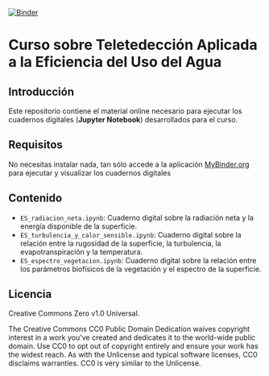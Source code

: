 [![Binder](https://mybinder.org/badge_logo.svg)](https://mybinder.org/v2/gh/BenjMy/Curso-WUE/main)
# Curso sobre Teletedección Aplicada a la Eficiencia del Uso del Agua

## Introducción
Este repositorio contiene el material online necesario para ejecutar los cuadernos digitales (**Jupyter Notebook**) desarrollados para el curso.

## Requisitos
No necesitas instalar nada, tan sólo accede a la aplicación [MyBinder.org](https://mybinder.org/v2/gh/hectornieto/Curso-WUE/HEAD) para ejecutar y visualizar los cuadernos digitales

## Contenido
* `ES_radiacion_neta.ipynb`: Cuaderno digital sobre la radiación neta y la energía disponible de la superficie.
* `ES_turbulencia_y_calor_sensible.ipynb`: Cuaderno digital sobre la relación entre la rugosidad de la superficie, la turbulencia, la evapotranspiración y la temperatura.
* `ES_espectro_vegetacion.ipynb`: Cuaderno digital sobre la relación entre los parámetros biofísicos de la vegetación y el espectro de la superficie.

## Licencia
Creative Commons Zero v1.0 Universal.

The Creative Commons CC0 Public Domain Dedication waives copyright interest 
in a work you've created and dedicates it to the world-wide public domain. 
Use CC0 to opt out of copyright entirely and ensure your work has the widest 
reach. As with the Unlicense and typical software licenses, CC0 disclaims 
warranties. CC0 is very similar to the Unlicense.
